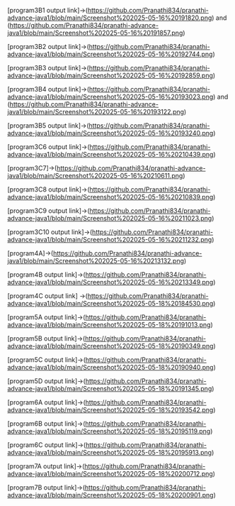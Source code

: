 








[program3B1 output link]->(https://github.com/Pranathi834/pranathi-advance-java1/blob/main/Screenshot%202025-05-16%20191820.png) and (https://github.com/Pranathi834/pranathi-advance-java1/blob/main/Screenshot%202025-05-16%20191857.png)

[program3B2 output link]->(https://github.com/Pranathi834/pranathi-advance-java1/blob/main/Screenshot%202025-05-16%20192744.png)

[program3B3 output link]->(https://github.com/Pranathi834/pranathi-advance-java1/blob/main/Screenshot%202025-05-16%20192859.png)

[program3B4 output link]->(https://github.com/Pranathi834/pranathi-advance-java1/blob/main/Screenshot%202025-05-16%20193023.png) and (https://github.com/Pranathi834/pranathi-advance-java1/blob/main/Screenshot%202025-05-16%20193122.png)

[program3B5 output link]->(https://github.com/Pranathi834/pranathi-advance-java1/blob/main/Screenshot%202025-05-16%20193240.png)

[program3C6 output link]->(https://github.com/Pranathi834/pranathi-advance-java1/blob/main/Screenshot%202025-05-16%20210439.png)

[program3C7]->(https://github.com/Pranathi834/pranathi-advance-java1/blob/main/Screenshot%202025-05-16%20210611.png)

[program3C8 output link]->(https://github.com/Pranathi834/pranathi-advance-java1/blob/main/Screenshot%202025-05-16%20210839.png)

[program3C9 output link]->(https://github.com/Pranathi834/pranathi-advance-java1/blob/main/Screenshot%202025-05-16%20211023.png)

[program3C10 output link]->(https://github.com/Pranathi834/pranathi-advance-java1/blob/main/Screenshot%202025-05-16%20211232.png)

[program4A]->(https://github.com/Pranathi834/pranathi-advance-java1/blob/main/Screenshot%202025-05-16%20213132.png)

[program4B output link]->(https://github.com/Pranathi834/pranathi-advance-java1/blob/main/Screenshot%202025-05-16%20213349.png)

[program4C output link] ->(https://github.com/Pranathi834/pranathi-advance-java1/blob/main/Screenshot%202025-05-18%20184530.png)

[program5A output link]->(https://github.com/Pranathi834/pranathi-advance-java1/blob/main/Screenshot%202025-05-18%20191013.png)

[program5B output link]->(https://github.com/Pranathi834/pranathi-advance-java1/blob/main/Screenshot%202025-05-18%20190349.png)

[program5C output link]->(https://github.com/Pranathi834/pranathi-advance-java1/blob/main/Screenshot%202025-05-18%20190940.png)

[program5D output link]->(https://github.com/Pranathi834/pranathi-advance-java1/blob/main/Screenshot%202025-05-18%20191345.png)

[program6A output link]->(https://github.com/Pranathi834/pranathi-advance-java1/blob/main/Screenshot%202025-05-18%20193542.png)

[program6B output link]->(https://github.com/Pranathi834/pranathi-advance-java1/blob/main/Screenshot%202025-05-18%20195119.png)

[program6C output link]->(https://github.com/Pranathi834/pranathi-advance-java1/blob/main/Screenshot%202025-05-18%20195913.png)

[program7A output link]->(https://github.com/Pranathi834/pranathi-advance-java1/blob/main/Screenshot%202025-05-18%20200712.png)

[program7B output link]->(https://github.com/Pranathi834/pranathi-advance-java1/blob/main/Screenshot%202025-05-18%20200901.png)













